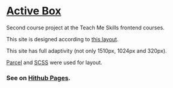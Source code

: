 # [Active Box](https://tarhunchikkk.github.io/active-box/dist/index.html)

Second course project at the Teach Me Skills frontend courses.

This site is designed according to <a href="https://www.figma.com/file/D3hs2PC8uClFPe6iTTNXat/TMS_front?type=design&node-id=1-2&mode=design&t=p8cWr2cjoxohi7LT-0">this layout</a>.

This site has full adaptivity (not only 1510px, 1024px and 320px).

<a href="https://ru.parceljs.org/getting_started.html">Parcel</a> and <a href="https://sass-lang.com/guide/">SCSS</a> were used for layout.

<h3>
    See on <a href="https://tarhunchikkk.github.io/active-box/dist/index.html">Hithub Pages</a>.
</h3>
